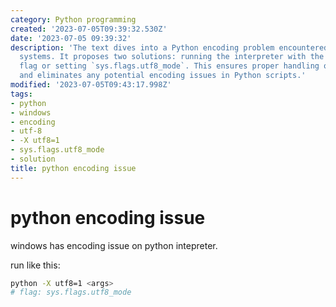 ```yaml
---
category: Python programming
created: '2023-07-05T09:39:32.530Z'
date: '2023-07-05 09:39:32'
description: 'The text dives into a Python encoding problem encountered on Windows
  systems. It proposes two solutions: running the interpreter with the `-X utf8=1`
  flag or setting `sys.flags.utf8_mode`. This ensures proper handling of Unicode characters
  and eliminates any potential encoding issues in Python scripts.'
modified: '2023-07-05T09:43:17.998Z'
tags:
- python
- windows
- encoding
- utf-8
- -X utf8=1
- sys.flags.utf8_mode
- solution
title: python encoding issue
---
```


# python encoding issue

windows has encoding issue on python intepreter.

run like this:
```bash
python -X utf8=1 <args>
# flag: sys.flags.utf8_mode
```

